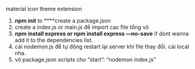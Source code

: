 material icon theme extension
1. **npm init** to ****create a package.json
2. create a index.js or main.js để import cac file tổng vô
3. **npm install express or npm install express —no-save** if dont wanna add it to the dependencies list.
4. cài nodemon.js để tự động restart lại server khi file thay đổi. cài local nha. 
5. vô package.json scripts cho “start”: “nodemon index.js”